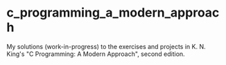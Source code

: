 # c_programming_a_modern_approach

My solutions (work-in-progress) to the exercises and projects in K. N. King's "C Programming: A Modern Approach", second edition.
